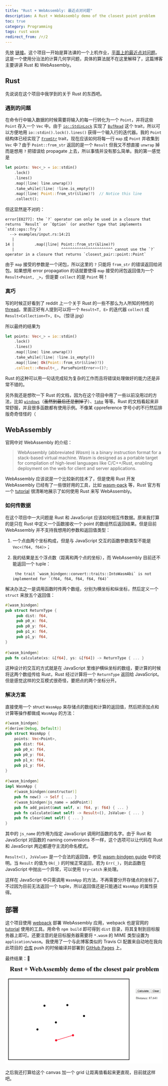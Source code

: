 ```yaml
---
title: "Rust + WebAssembly: 最近点对问题"
description: A Rust + WebAssembly demo of the closest point problem
toc: true
category: Programming
tags: rust wasm
redirect_from: /r/2
---
```


先放 [链接][gh-pages]。这个项目一开始是算法课的一个上机作业，[平面上的最近点对问题]。这是一个使用分治法的计算几何学问题，具体的算法就不在这里解释了，这篇博客主要讲讲 Rust 和 WebAssembly。

[平面上的最近点对问题]: https://en.wikipedia.org/wiki/Closest_pair_of_points_problem

## Rust
先说说在这个项目中我学到的关于 Rust 的东西吧。

### 遇到的问题
在命令行中输入数据的时候需要将输入的每一行转化为一个 `Point`，并将这些 `Point` 存入一个 `Vec` 中。由于 [`io::StdinLock`] 实现了 [`BufRead`] 这个 trait，所以可以方便地用 `io::stdin().lock().lines()` 获得一个输入行的迭代器。我的 `Point` 结构体已经实现了 [`FromStr`] trait，现在应该如何将每一行 `map` 成 `Point` 并收集到 `Vec` 中？由于 `Point::from_str` 返回的是一个 `Result` 但我又不想直接 `unwrap` 掉而是想用 `?` 把错误给 propagate 上去，所以事情并没有那么简单。我的第一感觉是
```rust
let points: Vec<_> = io::stdin()
    .lock()
    .lines()
    .map(|line| line.unwrap())
    .take_while(|line| !line.is_empty())
    .map(|line| Point::from_str(&line)?)  // Notice this line
    .collect();
```

但这显然是不对的：

    error[E0277]: the `?` operator can only be used in a closure that returns `Result` or `Option` (or another type that implements `std::ops::Try`)
      --> examples/input.rs:14:21
       |
    14 |         .map(|line| Point::from_str(&line)?)
       |                     ^^^^^^^^^^^^^^^^^^^^^^^ cannot use the `?` operator in a closure that returns `closest_pair::point::Point`

由于 `map` 接受的参数是一个闭包，所以这里的 `?` 只能将 `from_str` 的错误返回给闭包。如果想用 error propagation 的话就要使得 `map` 接受的闭包返回值为一个 `Result<Point, _>`，但是要 `collect` 的是 `Point` 啊！

### 真巧
写的时候正好看到了 reddit 上一个关于 Rust 的一些不那么为人所知的特性的 [thread]。里面正好有人提到可以将一个 `Result<T, E>` 的迭代器 `collect` 成 `Result<Collection<T>, E>`。（惊讶.jpg）

所以最终的结果为
```rust
let points: Vec<_> = io::stdin()
    .lock()
    .lines()
    .map(|line| line.unwrap())
    .take_while(|line| !line.is_empty())
    .map(|line| Ok(Point::from_str(&line)?))
    .collect::<Result<_, ParsePointError>>()?;
```

Rust 的这种可以用一句话完成较为复杂的工作而且将错误处理做好的能力还是非常不错的。

另外我还是想吹一下 Rust 的文档，因为在这个项目中用了一些以前没用过的方法，比如 [`windows`]（~~虽然到最后还是删掉了~~）、[`take`] 等等。Rust 的文档看起来非常舒服，并且很多函数都有使用示例。不像某 cppreference 字号小的不行然后排版奇奇怪怪的（

[thread]: https://www.reddit.com/r/rust/comments/do186h/can_you_share_some_lesser_known_rust_features/
[`io::StdinLock`]: https://doc.rust-lang.org/std/io/struct.StdinLock.html
[`BufRead`]: https://doc.rust-lang.org/std/io/trait.BufRead.html
[`FromStr`]: https://doc.rust-lang.org/std/str/trait.FromStr.html
[`windows`]: https://doc.rust-lang.org/std/primitive.slice.html#method.windows
[`take`]: https://doc.rust-lang.org/std/iter/trait.Iterator.html#method.take

## WebAssembly
官网中对 WebAssembly 的介绍：

> WebAssembly (abbreviated *Wasm*) is a binary instruction format for a stack-based virtual machine. Wasm is designed as a portable target for compilation of high-level languages like C/C++/Rust, enabling deployment on the web for client and server applications.

WebAssembly 应该说是一个比较新的技术了，但是使用 Rust 开发 WebAssembly 已经有了一些很好用的工具，比如 [wasm-pack] 等，Rust 官方有一个 [tutorial] 很清晰地展示了如何使用 Rust 来写 WebAssembly。

[wasm-pack]: https://rustwasm.github.io/wasm-pack/

### 如何传数据
在这个项目中一大问题是 Rust 和 JavaScript 应该如何相互传数据。原来我打算的是只在 Rust 中定义一个函数接收一个 point 的数组然后返回结果。但是目前 WebAssembly 并不支持我想用的参数和返回值类型：

1. 一个点由两个坐标构成，但是与 JavaScript 交互的函数参数类型不能是 `Vec<(f64, f64)>`；
2. 我的结果是五个浮点数（距离和两个点的坐标），而 WebAssembly 目前还不能返回一个 tuple：

        the trait `wasm_bindgen::convert::traits::IntoWasmAbi` is not implemented for `(f64, f64, f64, f64, f64)`

解决办法之一是调用函数时传两个数组，分别为横坐标和纵坐标，然后定义一个 `struct` 来放五个返回值：
```rust
#[wasm_bindgen]
pub struct ReturnType {
     pub dist: f64,
     pub p0_x: f64,
     pub p0_y: f64,
     pub p1_x: f64,
     pub p1_y: f64,
}

#[wasm_bindgen]
pub fn calculate(xs: &[f64], ys: &[f64]) -> ReturnType { ... }
```
这种设计的交互的方式就是在 JavaScript 里维护横纵坐标的数组，要计算的时候将这两个数组传给 Rust，Rust 经过计算将一个 `ReturnType` 返回给 JavaScript。但是感觉这样的交互模式很奇怪，要把点的两个坐标分开。

### 解决方案
直接使用一个 struct `WasmApp` 来存储点的数组和计算的返回值，然后把添加点和计算等操作都做成 `WasmApp` 的方法：
```rust
#[wasm_bindgen]
#[derive(Debug, Default)]
pub struct WasmApp {
    points: Vec<Point>,
    pub dist: f64,
    pub p0_x: f64,
    pub p0_y: f64,
    pub p1_x: f64,
    pub p1_y: f64,
}

#[wasm_bindgen]
impl WasmApp {
    #[wasm_bindgen(constructor)]
    pub fn new() -> Self { ... }
    #[wasm_bindgen(js_name = addPoint)]
    pub fn add_point(&mut self, x: f64, y: f64) { ... }
    pub fn calculate(&mut self) -> Result<(), JsValue> { ... }
    pub fn clear(&mut self) { ... }
}
```
其中的 `js_name` 的作用为指定 JavaScript 调用时函数的名字。由于 Rust 和 JavaScript 对函数的 naming convensions 不一样，这个选项可以让代码在 Rust 和 JavaScript 两边都遵守主流的命名模式。

`Result<(), JsValue>` 是一个合法的返回值，参见 [wasm-bindgen guide] 中的说明。当 `Result` 的值为 `Ok(_)` 的时候正常返回，若为 `Err(_)`，则此函数在 JavaScript 中抛出一个异常，可以使用 `try`-`catch` 来处理。

这样在 JavaScript 中只需调用 `WasmApp` 的方法，不再需要分开存储点的坐标了。不过因为目前无法返回一个 tuple，所以返回值还是只能通过 `WasmApp` 的属性获得。

[wasm-bindgen guide]: https://rustwasm.github.io/docs/wasm-bindgen/reference/types/result.html

## 部署
这个项目使用 [webpack] 部署 WebAssembly 应用，webpack 也是官网的 [tutorial] 使用的工具。用命令 `npm build` 即可得到 `dist` 目录，将其复制到目标服务器上即可。还要注意的是目标服务器需要将 `*.wasm` 的 MIME 类型设置为 `application/wasm`。我使用了一个与此博客类似的 Travis CI 配置来自动地在我向此项目的 [仓库][repo] push 的时候编译并部署到 [GitHub Pages][gh-pages] 上。

最终结果：:tada:

![demo](/images/2-rust-wasm-cp/demo.png)

之后我还打算给这个 canvas 加一个 grid 让距离值看起来更直观，目前就这样吧。

[webpack]: https://webpack.js.org/
[tutorial]: https://rustwasm.github.io/docs/book/
[repo]: https://github.com/weirane/closest-pair-wasm
[gh-pages]: https://weirane.github.io/closest-pair-wasm/
